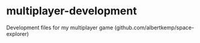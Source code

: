 # multiplayer-development
Development files for my multiplayer game (github.com/albertkemp/space-explorer)
